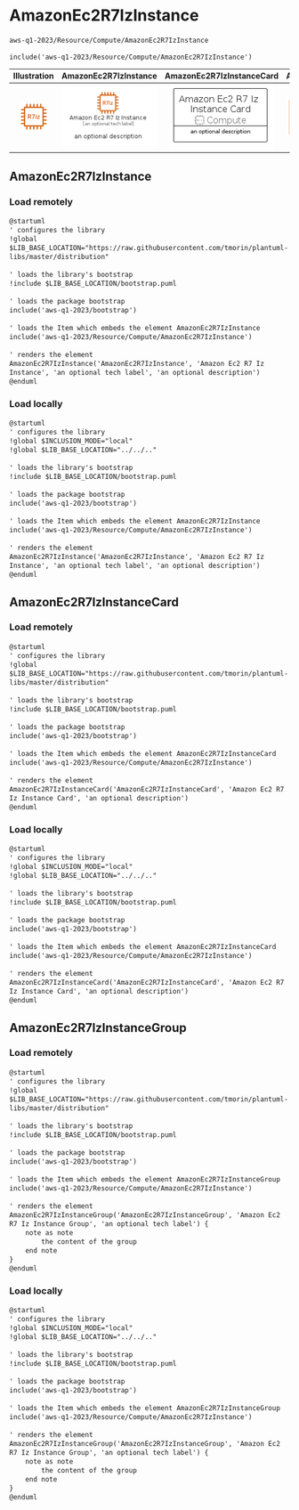 # AmazonEc2R7IzInstance


```text
aws-q1-2023/Resource/Compute/AmazonEc2R7IzInstance
```

```text
include('aws-q1-2023/Resource/Compute/AmazonEc2R7IzInstance')
```



| Illustration | AmazonEc2R7IzInstance | AmazonEc2R7IzInstanceCard | AmazonEc2R7IzInstanceGroup |
| :---: | :---: | :---: | :---: |
| ![illustration for Illustration](../../../aws-q1-2023/Resource/Compute/AmazonEc2R7IzInstance.png) | ![illustration for AmazonEc2R7IzInstance](../../../aws-q1-2023/Resource/Compute/AmazonEc2R7IzInstance.Local.png) | ![illustration for AmazonEc2R7IzInstanceCard](../../../aws-q1-2023/Resource/Compute/AmazonEc2R7IzInstanceCard.Local.png) | ![illustration for AmazonEc2R7IzInstanceGroup](../../../aws-q1-2023/Resource/Compute/AmazonEc2R7IzInstanceGroup.Local.png) |




## AmazonEc2R7IzInstance

### Load remotely
```plantuml
@startuml
' configures the library
!global $LIB_BASE_LOCATION="https://raw.githubusercontent.com/tmorin/plantuml-libs/master/distribution"

' loads the library's bootstrap
!include $LIB_BASE_LOCATION/bootstrap.puml

' loads the package bootstrap
include('aws-q1-2023/bootstrap')

' loads the Item which embeds the element AmazonEc2R7IzInstance
include('aws-q1-2023/Resource/Compute/AmazonEc2R7IzInstance')

' renders the element
AmazonEc2R7IzInstance('AmazonEc2R7IzInstance', 'Amazon Ec2 R7 Iz Instance', 'an optional tech label', 'an optional description')
@enduml
```

### Load locally
```plantuml
@startuml
' configures the library
!global $INCLUSION_MODE="local"
!global $LIB_BASE_LOCATION="../../.."

' loads the library's bootstrap
!include $LIB_BASE_LOCATION/bootstrap.puml

' loads the package bootstrap
include('aws-q1-2023/bootstrap')

' loads the Item which embeds the element AmazonEc2R7IzInstance
include('aws-q1-2023/Resource/Compute/AmazonEc2R7IzInstance')

' renders the element
AmazonEc2R7IzInstance('AmazonEc2R7IzInstance', 'Amazon Ec2 R7 Iz Instance', 'an optional tech label', 'an optional description')
@enduml
```

## AmazonEc2R7IzInstanceCard

### Load remotely
```plantuml
@startuml
' configures the library
!global $LIB_BASE_LOCATION="https://raw.githubusercontent.com/tmorin/plantuml-libs/master/distribution"

' loads the library's bootstrap
!include $LIB_BASE_LOCATION/bootstrap.puml

' loads the package bootstrap
include('aws-q1-2023/bootstrap')

' loads the Item which embeds the element AmazonEc2R7IzInstanceCard
include('aws-q1-2023/Resource/Compute/AmazonEc2R7IzInstance')

' renders the element
AmazonEc2R7IzInstanceCard('AmazonEc2R7IzInstanceCard', 'Amazon Ec2 R7 Iz Instance Card', 'an optional description')
@enduml
```

### Load locally
```plantuml
@startuml
' configures the library
!global $INCLUSION_MODE="local"
!global $LIB_BASE_LOCATION="../../.."

' loads the library's bootstrap
!include $LIB_BASE_LOCATION/bootstrap.puml

' loads the package bootstrap
include('aws-q1-2023/bootstrap')

' loads the Item which embeds the element AmazonEc2R7IzInstanceCard
include('aws-q1-2023/Resource/Compute/AmazonEc2R7IzInstance')

' renders the element
AmazonEc2R7IzInstanceCard('AmazonEc2R7IzInstanceCard', 'Amazon Ec2 R7 Iz Instance Card', 'an optional description')
@enduml
```

## AmazonEc2R7IzInstanceGroup

### Load remotely
```plantuml
@startuml
' configures the library
!global $LIB_BASE_LOCATION="https://raw.githubusercontent.com/tmorin/plantuml-libs/master/distribution"

' loads the library's bootstrap
!include $LIB_BASE_LOCATION/bootstrap.puml

' loads the package bootstrap
include('aws-q1-2023/bootstrap')

' loads the Item which embeds the element AmazonEc2R7IzInstanceGroup
include('aws-q1-2023/Resource/Compute/AmazonEc2R7IzInstance')

' renders the element
AmazonEc2R7IzInstanceGroup('AmazonEc2R7IzInstanceGroup', 'Amazon Ec2 R7 Iz Instance Group', 'an optional tech label') {
    note as note
        the content of the group
    end note
}
@enduml
```

### Load locally
```plantuml
@startuml
' configures the library
!global $INCLUSION_MODE="local"
!global $LIB_BASE_LOCATION="../../.."

' loads the library's bootstrap
!include $LIB_BASE_LOCATION/bootstrap.puml

' loads the package bootstrap
include('aws-q1-2023/bootstrap')

' loads the Item which embeds the element AmazonEc2R7IzInstanceGroup
include('aws-q1-2023/Resource/Compute/AmazonEc2R7IzInstance')

' renders the element
AmazonEc2R7IzInstanceGroup('AmazonEc2R7IzInstanceGroup', 'Amazon Ec2 R7 Iz Instance Group', 'an optional tech label') {
    note as note
        the content of the group
    end note
}
@enduml
```

